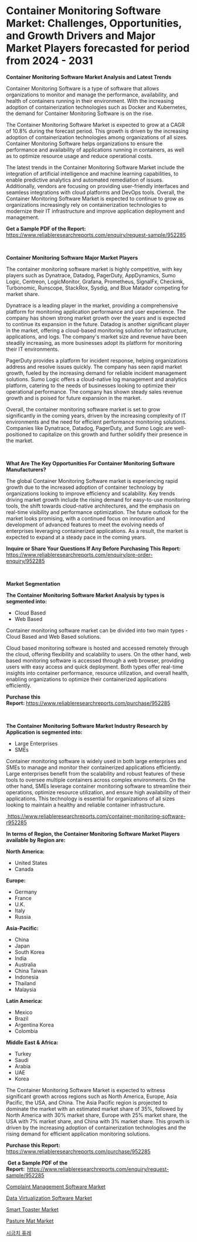 <p><h1>Container Monitoring Software Market: Challenges, Opportunities, and Growth Drivers and Major Market Players forecasted for period from 2024 - 2031</h1></p><p><strong>Container Monitoring Software Market Analysis and Latest Trends</strong></p>
<p><p>Container Monitoring Software is a type of software that allows organizations to monitor and manage the performance, availability, and health of containers running in their environment. With the increasing adoption of containerization technologies such as Docker and Kubernetes, the demand for Container Monitoring Software is on the rise.</p><p>The Container Monitoring Software Market is expected to grow at a CAGR of 10.8% during the forecast period. This growth is driven by the increasing adoption of containerization technologies among organizations of all sizes. Container Monitoring Software helps organizations to ensure the performance and availability of applications running in containers, as well as to optimize resource usage and reduce operational costs.</p><p>The latest trends in the Container Monitoring Software Market include the integration of artificial intelligence and machine learning capabilities, to enable predictive analytics and automated remediation of issues. Additionally, vendors are focusing on providing user-friendly interfaces and seamless integrations with cloud platforms and DevOps tools. Overall, the Container Monitoring Software Market is expected to continue to grow as organizations increasingly rely on containerization technologies to modernize their IT infrastructure and improve application deployment and management.</p></p>
<p><strong>Get a Sample PDF of the Report:&nbsp;</strong> <a href="https://www.reliableresearchreports.com/enquiry/request-sample/952285">https://www.reliableresearchreports.com/enquiry/request-sample/952285</a></p>
<p>&nbsp;</p>
<p><strong>Container Monitoring Software Major Market Players</strong></p>
<p><p>The container monitoring software market is highly competitive, with key players such as Dynatrace, Datadog, PagerDuty, AppDynamics, Sumo Logic, Centreon, LogicMonitor, Grafana, Prometheus, SignalFx, Checkmk, Turbonomic, Runscope, StackRox, Sysdig, and Blue Matador competing for market share. </p><p>Dynatrace is a leading player in the market, providing a comprehensive platform for monitoring application performance and user experience. The company has shown strong market growth over the years and is expected to continue its expansion in the future. Datadog is another significant player in the market, offering a cloud-based monitoring solution for infrastructure, applications, and logs. The company's market size and revenue have been steadily increasing, as more businesses adopt its platform for monitoring their IT environments.</p><p>PagerDuty provides a platform for incident response, helping organizations address and resolve issues quickly. The company has seen rapid market growth, fueled by the increasing demand for reliable incident management solutions. Sumo Logic offers a cloud-native log management and analytics platform, catering to the needs of businesses looking to optimize their operational performance. The company has shown steady sales revenue growth and is poised for future expansion in the market.</p><p>Overall, the container monitoring software market is set to grow significantly in the coming years, driven by the increasing complexity of IT environments and the need for efficient performance monitoring solutions. Companies like Dynatrace, Datadog, PagerDuty, and Sumo Logic are well-positioned to capitalize on this growth and further solidify their presence in the market.</p></p>
<p>&nbsp;</p>
<p><strong>What Are The Key Opportunities For Container Monitoring Software Manufacturers?</strong></p>
<p><p>The global Container Monitoring Software market is experiencing rapid growth due to the increased adoption of container technology by organizations looking to improve efficiency and scalability. Key trends driving market growth include the rising demand for easy-to-use monitoring tools, the shift towards cloud-native architectures, and the emphasis on real-time visibility and performance optimization. The future outlook for the market looks promising, with a continued focus on innovation and development of advanced features to meet the evolving needs of enterprises leveraging containerized applications. As a result, the market is expected to expand at a steady pace in the coming years.</p></p>
<p><strong>Inquire or Share Your Questions If Any Before Purchasing This Report:</strong> <a href="https://www.reliableresearchreports.com/enquiry/pre-order-enquiry/952285">https://www.reliableresearchreports.com/enquiry/pre-order-enquiry/952285</a></p>
<p>&nbsp;</p>
<p><strong>Market Segmentation</strong></p>
<p><strong>The Container Monitoring Software Market Analysis by types is segmented into:</strong></p>
<p><ul><li>Cloud Based</li><li>Web Based</li></ul></p>
<p><p>Container monitoring software market can be divided into two main types - Cloud Based and Web Based solutions. </p><p>Cloud based monitoring software is hosted and accessed remotely through the cloud, offering flexibility and scalability to users. On the other hand, web based monitoring software is accessed through a web browser, providing users with easy access and quick deployment. Both types offer real-time insights into container performance, resource utilization, and overall health, enabling organizations to optimize their containerized applications efficiently.</p></p>
<p><strong>Purchase this Report:&nbsp;</strong><a href="https://www.reliableresearchreports.com/purchase/952285">https://www.reliableresearchreports.com/purchase/952285</a></p>
<p>&nbsp;</p>
<p><strong>The Container Monitoring Software Market Industry Research by Application is segmented into:</strong></p>
<p><ul><li>Large Enterprises</li><li>SMEs</li></ul></p>
<p><p>Container monitoring software is widely used in both large enterprises and SMEs to manage and monitor their containerized applications efficiently. Large enterprises benefit from the scalability and robust features of these tools to oversee multiple containers across complex environments. On the other hand, SMEs leverage container monitoring software to streamline their operations, optimize resource utilization, and ensure high availability of their applications. This technology is essential for organizations of all sizes looking to maintain a healthy and reliable container infrastructure.</p></p>
<p><a href="https://www.reliableresearchreports.com/container-monitoring-software-r952285">&nbsp;https://www.reliableresearchreports.com/container-monitoring-software-r952285</a></p>
<p><strong>In terms of Region, the Container Monitoring Software Market Players available by Region are:</strong></p>
<p>
    <p> <strong> North America: </strong>
        <ul>
            <li>United States</li>
            <li>Canada</li>
        </ul>
        </p> 
    <p> <strong> Europe: </strong>
        <ul>
            <li>Germany</li>
            <li>France</li>
            <li>U.K.</li>
            <li>Italy</li>
            <li>Russia</li>
        </ul>
        </p> 
    <p> <strong> Asia-Pacific: </strong>
        <ul>
            <li>China</li>
            <li>Japan</li>
            <li>South Korea</li>
            <li>India</li>
            <li>Australia</li>
            <li>China Taiwan</li>
            <li>Indonesia</li>
            <li>Thailand</li>
            <li>Malaysia</li>
        </ul>
        </p> 
    <p> <strong> Latin America: </strong>
        <ul>
            <li>Mexico</li>
            <li>Brazil</li>
            <li>Argentina Korea</li>
            <li>Colombia</li>
        </ul>
        </p> 
    <p> <strong> Middle East & Africa: </strong>
        <ul>
            <li>Turkey</li>
            <li>Saudi</li>
            <li>Arabia</li>
            <li>UAE</li>
            <li>Korea</li>
        </ul>
    </p>
    </p>
<p><p>The Container Monitoring Software Market is expected to witness significant growth across regions such as North America, Europe, Asia Pacific, the USA, and China. The Asia Pacific region is projected to dominate the market with an estimated market share of 35%, followed by North America with 30% market share, Europe with 25% market share, the USA with 7% market share, and China with 3% market share. This growth is driven by the increasing adoption of containerization technologies and the rising demand for efficient application monitoring solutions.</p></p>
<p><strong>Purchase this Report: </strong><a href="https://www.reliableresearchreports.com/purchase/952285">https://www.reliableresearchreports.com/purchase/952285</a></p>
<p>&nbsp;<strong>Get a Sample PDF of the Report:&nbsp;&nbsp;</strong><a href="https://www.reliableresearchreports.com/enquiry/request-sample/952285">https://www.reliableresearchreports.com/enquiry/request-sample/952285</a></p>
<p><strong></strong></p>
<p><p><a href="https://github.com/kosella/Market-Research-Report-List-3/blob/main/complaint-management-software-market.md">Complaint Management Software Market</a></p><p><a href="https://github.com/nathandecarvalho/Market-Research-Report-List-3/blob/main/data-virtualization-software-market.md">Data Virtualization Software Market</a></p><p><a href="https://www.linkedin.com/pulse/smart-toaster-market-research-report-its-history-forecast-nbbkf?trackingId=yfvqw0Ly2NPo9ciIWFqgXA%3D%3D">Smart Toaster Market</a></p><p><a href="https://www.linkedin.com/pulse/pasture-mat-market-furnishes-information-share-trends-growth-o6xef?trackingId=DrlYFctMEjBqGOGm6yAw4A%3D%3D">Pasture Mat Market</a></p><p><a href="https://medium.com/@dellkoepp03/%EC%8B%9C%EA%B8%88%EC%B9%98-%ED%93%A8%EB%A0%88-%EC%8B%9C%EC%9E%A5-%EB%B3%B4%EA%B3%A0%EC%84%9C%EB%8A%94-%EC%9D%B4-%EC%8B%9C%EC%9E%A5%EC%9D%98-%EC%B5%9C%EC%8B%A0-%ED%8A%B8%EB%A0%8C%EB%93%9C%EC%99%80-%EC%84%B1%EC%9E%A5-%EA%B8%B0%ED%9A%8C%EB%A5%BC-%EB%B3%B4%EC%97%AC%EC%A4%8D%EB%8B%88%EB%8B%A4-bf7fa5280431">시금치 퓨레</a></p></p>